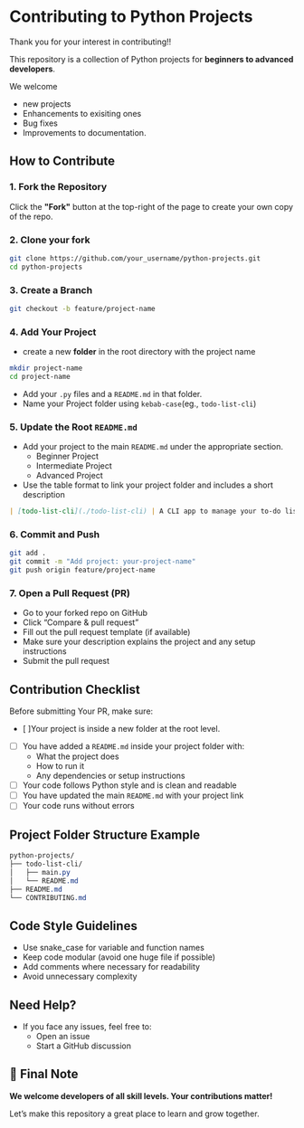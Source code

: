 # Contributing to Python Projects

Thank you for your interest in contributing!!

This repository is a collection of Python projects for **beginners to advanced developers**.

We welcome 
- new projects
- Enhancements to exisiting ones
- Bug fixes
- Improvements to documentation.

## How to Contribute

### 1. Fork the Repository

 Click the **"Fork"** button at the top-right of the page to create your own copy of the repo.

### 2. Clone your fork

``` bash 
git clone https://github.com/your_username/python-projects.git
cd python-projects
```

### 3. Create a Branch

```bash
git checkout -b feature/project-name

```

### 4. Add Your Project
- create a new **folder** in the root directory with the project name

```bash
mkdir project-name
cd project-name
```
- Add your `.py` files and a `README.md` in that folder.
- Name your Project folder using `kebab-case`(eg., `todo-list-cli`)

### 5. Update the Root `README.md`
- Add your project to the main `README.md` under the appropriate section.
    - Beginner Project
    - Intermediate Project
    - Advanced Project
- Use the table format to link your project folder and includes a short description

``` markdown
| [todo-list-cli](./todo-list-cli) | A CLI app to manage your to-do list |
```

### 6. Commit and Push

```bash 
git add .
git commit -m "Add project: your-project-name"
git push origin feature/project-name
```

### 7. Open a Pull Request (PR)
- Go to your forked repo on GitHub
- Click “Compare & pull request”
- Fill out the pull request template (if available)
- Make sure your description explains the project and any setup instructions
- Submit the pull request

## Contribution Checklist
Before submitting Your PR, make sure:
- [ ]Your project is inside a new folder at the root level.
- [ ] You have added a `README.md` inside your project folder with:
    - What the project does
    - How to run it
    - Any dependencies or setup instructions
- [ ] Your code follows Python style and is clean and readable
- [ ] You have updated the main `README.md` with your project link
- [ ] Your code runs without errors

## Project Folder Structure Example
```css
python-projects/
├── todo-list-cli/
│   ├── main.py
│   └── README.md
├── README.md
└── CONTRIBUTING.md

```
## Code Style Guidelines
- Use snake_case for variable and function names
- Keep code modular (avoid one huge file if possible)
- Add comments where necessary for readability
- Avoid unnecessary complexity

## Need Help?
- If you face any issues, feel free to:
    - Open an issue
    - Start a GitHub discussion


## 🙌 Final Note
**We welcome developers of all skill levels. Your contributions matter!**

Let’s make this repository a great place to learn and grow together.